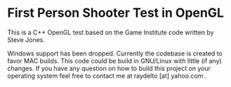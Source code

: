# First Person Shooter Test in OpenGL

This is a C++ OpenGL test based on the Game Institute code written by Steve Jones.

Windows support has been dropped. Currently the codebase is created to favor MAC builds.  This code could be build in GNU/Linux with little (if any) changes. If you have any question on how to build this project on your operating system feel free to contact me  at  raydelto [at] yahoo.com .

